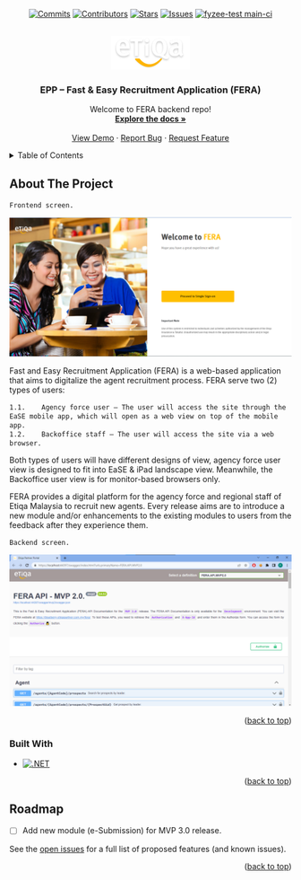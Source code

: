 <a name="readme-top"></a>

<div align="center">

[![Commits][commits-shield]][commits-url]
[![Contributors][contributors-shield]][contributors-url]
[![Stars][stars-shield]][stars-url]
[![Issues][issues-shield]][issues-url]
[![fyzee-test main-ci][buildstatus-shield]][buildstatus-url]

</div>

<!-- PROJECT LOGO -->
<br />
<div align="center">
  <a href="https://github.com/Fyzee-GitHub/fyzee-test">
    <img src="images/logo.png" alt="Logo" width="140" height="60">
  </a>

  <h3 align="center">EPP – Fast & Easy Recruitment Application (FERA)</h3>

  <p align="center">
    Welcome to FERA backend repo!
    <br />
    <a href="https://github.com/Fyzee-GitHub/fyzee-test"><strong>Explore the docs »</strong></a>
    <br />
    <br />
    <a href="https://blueberry.etiqapartner.com.my/api/fera/swagger/index.html">View Demo</a>
    ·
    <a href="https://github.com/Fyzee-GitHub/fyzee-test/issues">Report Bug</a>
    ·
    <a href="https://github.com/Fyzee-GitHub/fyzee-test/issues">Request Feature</a>
  </p>
</div>

<!-- TABLE OF CONTENTS -->
<details>
  <summary>Table of Contents</summary>
  <ol>
    <li>
      <a href="#about-the-project">About The Project</a>
      <ul>
        <li><a href="#built-with">Built With</a></li>
      </ul>
    </li>
    <li><a href="#roadmap">Roadmap</a></li>
  </ol>
</details>

<!-- ABOUT THE PROJECT -->
## About The Project

    Frontend screen.

[![Frontend Screen Shot][frontend-screenshot]](https://blueberry.etiqapartner.com.my/fera/)

Fast and Easy Recruitment Application (FERA) is a web-based application that aims to digitalize the agent recruitment process. FERA serve two (2) types of users:

    1.1.	Agency force user — The user will access the site through the EaSE mobile app, which will open as a web view on top of the mobile app.
    1.2.	Backoffice staff — The user will access the site via a web browser.

Both types of users will have different designs of view, agency force user view is designed to fit into EaSE & iPad landscape view. Meanwhile, the Backoffice user view is for monitor-based browsers only.

FERA provides a digital platform for the agency force and regional staff of Etiqa Malaysia to recruit new agents. Every release aims are to introduce a new module and/or enhancements to the existing modules to users from the feedback after they experience them.

    Backend screen.

[![Backend Screen Shot][backend-screenshot]](https://blueberry.etiqapartner.com.my/api/fera/swagger/index.html)

<p align="right">(<a href="#readme-top">back to top</a>)</p>

### Built With

* [![.NET][.NET]][.NET-url]

<p align="right">(<a href="#readme-top">back to top</a>)</p>

<!-- ROADMAP -->

## Roadmap

- [ ] Add new module (e-Submission) for MVP 3.0 release.

See the [open issues](https://github.com/Fyzee-GitHub/fyzee-test/issues) for a full list of proposed features (and known issues).

<p align="right">(<a href="#readme-top">back to top</a>)</p>

<!-- MARKDOWN LINKS & IMAGES -->
[commits-shield]: https://img.shields.io/badge/commits-✅-green
[commits-url]: https://github.com/Fyzee-GitHub/fyzee-test/graphs/commit-activity
[contributors-shield]: https://img.shields.io/badge/contributors-👨‍🔬-blue
[contributors-url]: https://github.com/Fyzee-GitHub/fyzee-test/graphs/contributors
[stars-shield]: https://img.shields.io/badge/stars-🌟-yellow
[stars-url]: https://github.com/Fyzee-GitHub/fyzee-test/stargazers
[issues-shield]: https://img.shields.io/badge/issues-🐞-red
[issues-url]: https://github.com/Fyzee-GitHub/fyzee-test/issues
[buildstatus-shield]: ${{secrets.REPOSITORY_BASE_URL}}/ETIQA-CHANNELS/epp-eiw-sdk/actions/workflows/main-ci.yml/badge.svg
[buildstatus-url]: ${{secrets.REPOSITORY_BASE_URL}}/ETIQA-CHANNELS/epp-eiw-sdk/actions/workflows/main-ci.yml

[frontend-screenshot]: images/frontend.png
[backend-screenshot]: images/backend.png

[.NET]: https://img.shields.io/badge/.NET-563D7C?style=for-the-badge&logo=.NET&logoColor=white
[.NET-url]: https://dotnet.microsoft.com/en-us/
